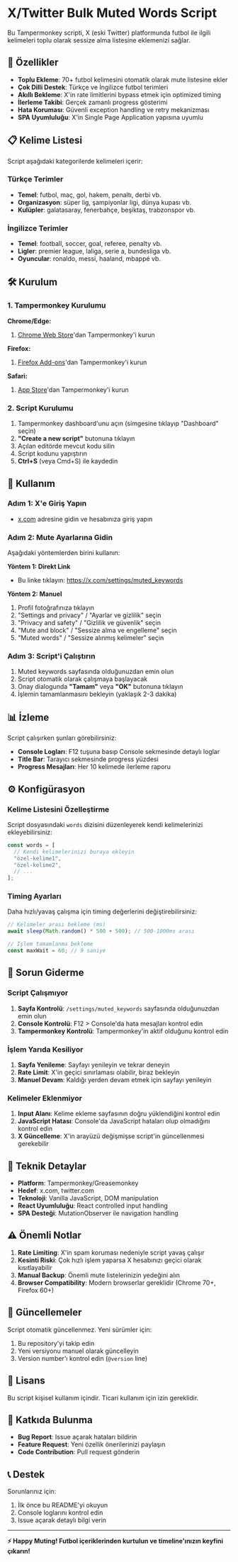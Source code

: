 # X/Twitter Bulk Muted Words Script

Bu Tampermonkey scripti, X (eski Twitter) platformunda futbol ile ilgili kelimeleri toplu olarak sessize alma listesine eklemenizi sağlar.

## 🎯 Özellikler

- **Toplu Ekleme**: 70+ futbol kelimesini otomatik olarak mute listesine ekler
- **Çok Dilli Destek**: Türkçe ve İngilizce futbol terimleri
- **Akıllı Bekleme**: X'in rate limitlerini bypass etmek için optimized timing
- **İlerleme Takibi**: Gerçek zamanlı progress gösterimi
- **Hata Koruması**: Güvenli exception handling ve retry mekanizması
- **SPA Uyumluluğu**: X'in Single Page Application yapısına uyumlu

## 📋 Kelime Listesi

Script aşağıdaki kategorilerde kelimeleri içerir:

### Türkçe Terimler
- **Temel**: futbol, maç, gol, hakem, penaltı, derbi vb.
- **Organizasyon**: süper lig, şampiyonlar ligi, dünya kupası vb.
- **Kulüpler**: galatasaray, fenerbahçe, beşiktaş, trabzonspor vb.

### İngilizce Terimler  
- **Temel**: football, soccer, goal, referee, penalty vb.
- **Ligler**: premier league, laliga, serie a, bundesliga vb.
- **Oyuncular**: ronaldo, messi, haaland, mbappé vb.

## 🛠️ Kurulum

### 1. Tampermonkey Kurulumu

**Chrome/Edge:**
1. [Chrome Web Store](https://chrome.google.com/webstore/detail/tampermonkey/dhdgffkkebhmkfjojejmpbldmpobfkfo)'dan Tampermonkey'i kurun

**Firefox:**
1. [Firefox Add-ons](https://addons.mozilla.org/en-US/firefox/addon/tampermonkey/)'dan Tampermonkey'i kurun

**Safari:**
1. [App Store](https://apps.apple.com/us/app/tampermonkey/id1482490089)'dan Tampermonkey'i kurun

### 2. Script Kurulumu

1. Tampermonkey dashboard'unu açın (simgesine tıklayıp "Dashboard" seçin)
2. **"Create a new script"** butonuna tıklayın
3. Açılan editörde mevcut kodu silin
4. Script kodunu yapıştırın
5. **Ctrl+S** (veya Cmd+S) ile kaydedin

## 🚀 Kullanım

### Adım 1: X'e Giriş Yapın
- [x.com](https://x.com) adresine gidin ve hesabınıza giriş yapın

### Adım 2: Mute Ayarlarına Gidin
Aşağıdaki yöntemlerden birini kullanın:

**Yöntem 1: Direkt Link**
- Bu linke tıklayın: https://x.com/settings/muted_keywords

**Yöntem 2: Manuel**
1. Profil fotoğrafınıza tıklayın
2. "Settings and privacy" / "Ayarlar ve gizlilik" seçin
3. "Privacy and safety" / "Gizlilik ve güvenlik" seçin  
4. "Mute and block" / "Sessize alma ve engelleme" seçin
5. "Muted words" / "Sessize alınmış kelimeler" seçin

### Adım 3: Script'i Çalıştırın
1. Muted keywords sayfasında olduğunuzdan emin olun
2. Script otomatik olarak çalışmaya başlayacak
3. Onay dialogunda **"Tamam"** veya **"OK"** butonuna tıklayın
4. İşlemin tamamlanmasını bekleyin (yaklaşık 2-3 dakika)

## 📊 İzleme

Script çalışırken şunları görebilirsiniz:

- **Console Logları**: F12 tuşuna basıp Console sekmesinde detaylı loglar
- **Title Bar**: Tarayıcı sekmesinde progress yüzdesi
- **Progress Mesajları**: Her 10 kelimede ilerleme raporu

## ⚙️ Konfigürasyon

### Kelime Listesini Özelleştirme

Script dosyasındaki `words` dizisini düzenleyerek kendi kelimelerinizi ekleyebilirsiniz:

```javascript
const words = [
  // Kendi kelimelerinizi buraya ekleyin
  "özel-kelime1",
  "özel-kelime2",
  // ...
];
```

### Timing Ayarları

Daha hızlı/yavaş çalışma için timing değerlerini değiştirebilirsiniz:

```javascript
// Kelimeler arası bekleme (ms)
await sleep(Math.random() * 500 + 500); // 500-1000ms arası

// İşlem tamamlanma bekleme
const maxWait = 60; // 9 saniye
```

## 🔧 Sorun Giderme

### Script Çalışmıyor
1. **Sayfa Kontrolü**: `/settings/muted_keywords` sayfasında olduğunuzdan emin olun
2. **Console Kontrolü**: F12 > Console'da hata mesajları kontrol edin
3. **Tampermonkey Kontrolü**: Tampermonkey'in aktif olduğunu kontrol edin

### İşlem Yarıda Kesiliyor
1. **Sayfa Yenileme**: Sayfayı yenileyin ve tekrar deneyin  
2. **Rate Limit**: X'in geçici sınırlaması olabilir, biraz bekleyin
3. **Manuel Devam**: Kaldığı yerden devam etmek için sayfayı yenileyin

### Kelimeler Eklenmiyor
1. **Input Alanı**: Kelime ekleme sayfasının doğru yüklendiğini kontrol edin
2. **JavaScript Hatası**: Console'da JavaScript hataları olup olmadığını kontrol edin
3. **X Güncelleme**: X'in arayüzü değişmişse script'in güncellenmesi gerekebilir

## 📝 Teknik Detaylar

- **Platform**: Tampermonkey/Greasemonkey
- **Hedef**: x.com, twitter.com
- **Teknoloji**: Vanilla JavaScript, DOM manipulation
- **React Uyumluluğu**: React controlled input handling
- **SPA Desteği**: MutationObserver ile navigation handling

## ⚠️ Önemli Notlar

1. **Rate Limiting**: X'in spam koruması nedeniyle script yavaş çalışır
2. **Kesinti Riski**: Çok hızlı işlem yaparsa X hesabınızı geçici olarak kısıtlayabilir
3. **Manual Backup**: Önemli mute listelerinizin yedeğini alın
4. **Browser Compatibility**: Modern browserlar gereklidir (Chrome 70+, Firefox 60+)

## 🔄 Güncellemeler

Script otomatik güncellenmez. Yeni sürümler için:

1. Bu repository'yi takip edin
2. Yeni versiyonu manuel olarak güncelleyin
3. Version number'ı kontrol edin (`@version` line)

## 📄 Lisans

Bu script kişisel kullanım içindir. Ticari kullanım için izin gereklidir.

## 🤝 Katkıda Bulunma

- **Bug Report**: Issue açarak hataları bildirin
- **Feature Request**: Yeni özellik önerilerinizi paylaşın
- **Code Contribution**: Pull request gönderin

## 📞 Destek

Sorunlarınız için:
1. İlk önce bu README'yi okuyun
2. Console loglarını kontrol edin  
3. Issue açarak detaylı bilgi verin

---

**⚡ Happy Muting! Futbol içeriklerinden kurtulun ve timeline'ınızın keyfini çıkarın!**
